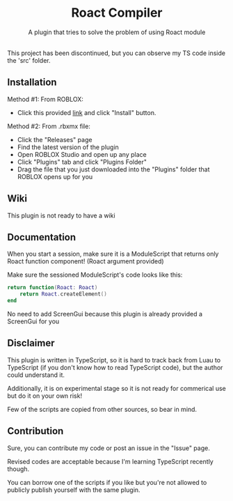 <h1 align="center">Roact Compiler</h1>

<div align="center">
A plugin that tries to solve the problem of using Roact module
</div>

<br>

This project has been discontinued, but you can observe my TS code inside the 'src' folder.

## Installation

Method #1: From ROBLOX:

- Click this provided [link](https://www.roblox.com/library/6752892292/Roact-Compiler) and click "Install" button.

Method #2: From .rbxmx file:

- Click the "Releases" page
- Find the latest version of the plugin
- Open ROBLOX Studio and open up any place
- Click "Plugins" tab and click "Plugins Folder"
- Drag the file that you just downloaded into the "Plugins" folder that ROBLOX opens up for you

## Wiki

This plugin is not ready to have a wiki

## Documentation

When you start a session, make sure it is a ModuleScript that returns only Roact function component! (Roact argument provided)

Make sure the sessioned ModuleScript's code looks like this:

```lua
return function(Roact: Roact)
    return Roact.createElement()
end
```

No need to add ScreenGui because this plugin is already provided a ScreenGui for you

## Disclaimer

This plugin is written in TypeScript, so it is hard to track back from Luau to TypeScript (if you don't know how to read TypeScript code), but the author could understand it.

Additionally, it is on experimental stage so it is not ready for commerical use but do it on your own risk!

Few of the scripts are copied from other sources, so bear in mind.

## Contribution

Sure, you can contribute my code or post an issue in the "Issue" page.

Revised codes are acceptable because I'm learning TypeScript recently though.

You can borrow one of the scripts if you like but you're not allowed to publicly publish yourself with the same plugin.
